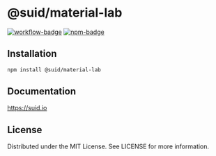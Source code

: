 # @suid/material-lab

[![workflow-badge]](https://github.com/swordev/suid/actions/workflows/ci.yaml) [![npm-badge]](https://www.npmjs.com/package/@suid/material)

[workflow-badge]: https://img.shields.io/github/actions/workflow/status/swordev/suid/ci.yaml?branch=main
[npm-badge]: https://img.shields.io/npm/v/@suid/material-lab?label=@suid/material-lab

## Installation

```sh
npm install @suid/material-lab
```

## Documentation

https://suid.io

## License

Distributed under the MIT License. See LICENSE for more information.
